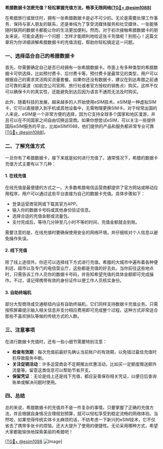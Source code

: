 **希腊数据卡怎麽充值？轻松掌握充值方法，畅享无限网络[[TG💪+ @esim1088](https://t.me/s/esim1088)]**

在希腊旅行或居住时，拥有一张希腊数据卡是必不可少的。无论是需要处理工作事务、保持与家人朋友的联系，还是单纯为了享受流媒体服务和社交媒体，一张能够随时联网的数据卡都能让你的生活更加便利。然而，对于初次接触希腊数据卡的朋友来说，可能会遇到一个问题：怎样才能顺利地给这张卡充值呢？别担心！这篇文章将为你详细讲解希腊数据卡的充值流程，帮助你轻松搞定这一问题。

### 一、选择适合自己的希腊数据卡

首先，你需要确定自己是否已经拥有一张希腊数据卡。市面上有多种类型的希腊数据卡可供选择，比如预付费卡、后付费卡等。预付费卡是最常见的类型，用户可以根据自己的需求灵活购买流量套餐。如果你还没有数据卡，建议在到达希腊之前通过可靠的渠道（如航空公司官网、旅行社或者官方授权的销售点）购买。这样不仅可以确保卡片的真实性，还能避免到达后因为语言不通而无法及时购买。

此外，随着科技的发展，越来越多的人开始使用eSIM技术。eSIM是一种虚拟SIM卡，它可以直接嵌入到手机或其他设备中，无需物理更换SIM卡。对于经常出国的人来说，eSIM是一个非常方便的选择，因为它支持全球多个国家和地区漫游，并且可以在不同国家之间自由切换运营商。如果你想尝试eSIM，可以关注一些提供国际eSIM服务的平台，比如eSIM1088，他们提供的产品和服务都非常专业可靠[[TG💪+ @esim1088](https://t.me/s/esim1088)]。

### 二、了解充值方式

一旦你有了希腊数据卡，接下来就是如何进行充值了。通常情况下，希腊的数据卡充值方式主要有以下几种：

#### 1. 在线充值
在线充值是最便捷的方式之一。大多数希腊电信运营商都提供了官方网站或移动应用程序，用户可以通过这些平台直接为自己的数据卡充值。具体步骤如下：
- 登录运营商官网或下载其官方APP。
- 输入你的数据卡号码或其他身份验证信息。
- 选择合适的充值金额或流量包。
- 支付完成后，等待几分钟至几小时不等的时间，充值金额就会到账。

需要注意的是，在线充值时要确保使用安全的网络环境，并仔细核对个人信息以避免操作失误。

#### 2. 线下充值
除了线上途径外，你还可以选择线下方式进行充值。希腊的大城市中遍布着各种便利店、超市以及专门的电信营业厅，这些都是充值的好去处。当你前往这些地点时，只需告诉工作人员你的数据卡号码，并告知希望充值的具体金额即可完成操作。不过，请记得携带有效的身份证件以便工作人员核实身份。

#### 3. 自助终端机
部分大型商场或交通枢纽内设有自助终端机，它们同样支持数据卡充值业务。只需按照屏幕提示输入相关信息并支付相应费用即可完成整个过程。这种方式非常适合那些不喜欢排队等候的传统方式的人群。

### 三、注意事项

在进行数据卡充值时，还有一些小细节需要特别注意：
- **检查有效期**：每次充值前最好先确认当前账户的有效期，以免错过最佳充值时机导致服务中断。
- **关注促销活动**：许多运营商会不定期推出优惠活动，比如买一定额度赠送额外流量等。留意这类信息可以帮助节省开支。
- **保留凭证**：无论是线上还是线下充值，都应妥善保存相关凭证，以便日后查询账单或解决问题时使用。

### 四、总结

总的来说，希腊数据卡的充值并不是一件复杂的事情。只要掌握了正确的充值方法，并且根据自身情况合理规划预算，就可以轻松享受到稳定流畅的网络体验。当然啦，如果觉得传统实体卡太麻烦的话，不妨考虑一下新兴的eSIM技术，它不仅省去了携带多张卡的烦恼，还大大提升了使用的便捷性。无论采用哪种方式，希望大家都能愉快地探索美丽的希腊吧！

[[TG💪+ @esim1088](https://t.me/s/esim1088) ![Image](https://i.postimg.cc/4NQfJmqS/Snipaste-2025-05-13-00-14-12.png)]